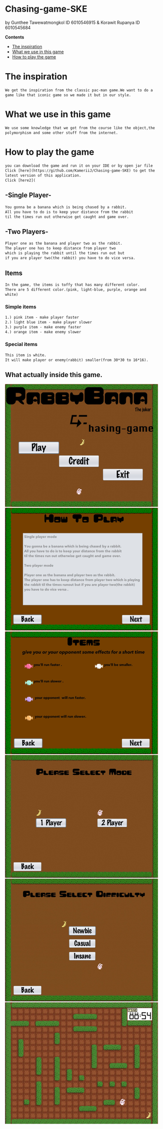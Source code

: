 # Chasing-game-SKE 
by Gunthee Tawewatmongkol ID 6010546915 & Korawit Rupanya ID 6010545684

**Contents**
- [The inspiration](#the-inspiration)
- [What we use in this game](#what-we-use-in-this-game)
- [How to play the game](#how-to-play-the-game)

# The inspiration
	We get the inspiration from the classic pac-man game.We want to do a game like that iconic game so we made it but in our style.

# What we use in this game
	We use some knowledge that we got from the course like the object,the polymorphism and some other stuff from the internet.

# How to play the game
	you can download the game and run it on your IDE or by open jar file 
	Click [here](https://github.com/KameriiJ/Chasing-game-SKE) to get the latest version of this application.
	Click [here2](

## -Single Player-

    You gonna be a banana which is being chased by a rabbit.
    All you have to do is to keep your distance from the rabbit 
    til the times run out otherwise get caught and game over.

## -Two Players-

    Player one as the banana and player two as the rabbit.
    The player one has to keep distance from player two 
    which is playing the rabbit until the times run out but 
    if you are player two(the rabbit) you have to do vice versa.

## Items
    In the game, the items is toffy that has many different color.
    There are 5 different color.(pink, light-blue, purple, orange and white)

   ### Simple items

	1.) pink item - make player faster
 	2.) light blue item - make player slower
 	3.) purple item - make enemy faster
 	4.) orange item - make enemy slower

  ### Special items

	This item is white.
	It will make player or enemy(rabbit) smaller(from 30*30 to 16*16).

## What actually inside this game.

![h1](readmeimage/Screen_Shot_2560-12-15_at_15_32_49.jpg)
![h2](readmeimage/Screen_Shot_2560-12-15_at_15_33_06.jpg)
![h3](readmeimage/Screen_Shot_2560-12-15_at_15_33_19.jpg)
![h4](readmeimage/Screen_Shot_2560-12-15_at_15_33_30.jpg)
![h5](readmeimage/Screen_Shot_2560-12-15_at_15_33_48.jpg)
![h6](readmeimage/Screen_Shot_2560-12-15_at_15_34_04.jpg)



    

